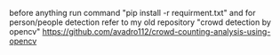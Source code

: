 before anything run command "pip install -r requirment.txt"
and for person/people detection refer to my old repository "crowd detection by opencv" 
https://github.com/avadro112/crowd-counting-analysis-using-opencv
